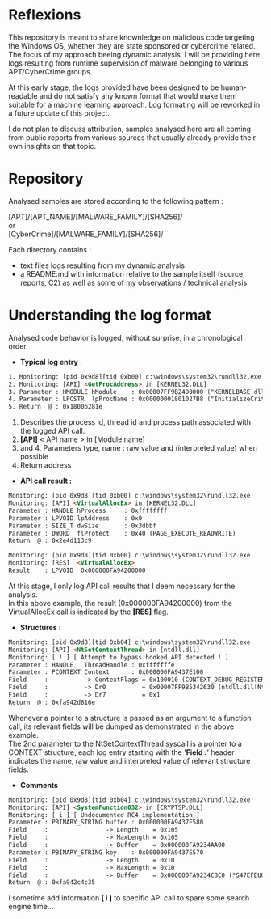 # Reflexions

This repository is meant to share knownledge on malicious code targeting the Windows OS, whether they are state sponsored or cybercrime related.
The focus of my approach beeing dynamic analysis, I will be providing here logs resulting from runtime supervision of malware belonging to various APT/CyberCrime groups.

At this early stage, the logs provided have been designed to be human-readable and do not satisfy any known format that would make them suitable for a machine learning approach.
Log formating will be reworked in a future update of this project.

I do not plan to discuss attribution, samples analysed here are all coming from public reports from various sources that usually already provide their own insights on that topic.

# Repository

Analysed samples are stored according to the following pattern :  

[APT]/[APT_NAME]/[MALWARE_FAMILY]/[SHA256]/  
or  
[CyberCrime]/[MALWARE_FAMILY]/[SHA256]/  

Each directory contains : 
- text files logs resulting from my dynamic analysis 
- a README.md with information relative to the sample itself (source, reports, C2) as well as some of my observations / technical analysis 

# Understanding the log format

Analysed code behavior is logged, without surprise, in a chronological order.

* **Typical log entry** : 

```html
1. Monitoring: [pid 0x9d8][tid 0xb00] c:\windows\system32\rundll32.exe
2. Monitoring: [API] <GetProcAddress> in [KERNEL32.DLL] 
3. Parameter : HMODULE hModule    : 0x00007FF9B24D0000 ("KERNELBASE.dll")
4. Parameter : LPCSTR  lpProcName : 0x00000001801027B8 ("InitializeCriticalSectionEx")
5. Return  @ : 0x1800b281e
```

1. Describes the process id, thread id and process path associated with the logged API call.
2. **[API]** < API name > in [Module name]
3. and 4. Parameters type, name : raw value and (interpreted value) when possible
5. Return address

* **API call result :**

```html
Monitoring: [pid 0x9d8][tid 0xb00] c:\windows\system32\rundll32.exe
Monitoring: [API] <VirtualAllocEx> in [KERNEL32.DLL] 
Parameter : HANDLE hProcess     : 0xffffffff
Parameter : LPVOID lpAddress    : 0x0
Parameter : SIZE_T dwSize       : 0x3dbbf
Parameter : DWORD  flProtect    : 0x40 (PAGE_EXECUTE_READWRITE)
Return  @ : 0x2e4d113c9

Monitoring: [pid 0x9d8][tid 0xb00] c:\windows\system32\rundll32.exe
Monitoring: [RES]  <VirtualAllocEx>  
Result    : LPVOID  0x000000FA94200000
```

At this stage, I only log API call results that I deem necessary for the analysis.  
In this above example, the result (0x000000FA94200000) from the VirtualAllocEx call is indicated by the **[RES]** flag.

* **Structures :**

```html
Monitoring: [pid 0x9d8][tid 0xb04] c:\windows\system32\rundll32.exe
Monitoring: [API] <NtSetContextThread> in [ntdll.dll] 
Monitoring: [ ! ] [ Attempt to bypass hooked API detected ! ]
Parameter : HANDLE   ThreadHandle : 0xfffffffe
Parameter : PCONTEXT Context      : 0x000000FA9437E100
Field     :          -> ContextFlags = 0x100010 (CONTEXT_DEBUG_REGISTERS)
Field     :          -> Dr0          = 0x00007FF9B5342630 (ntdll.dll!NtTraceControl)
Field     :          -> Dr7          = 0x1
Return  @ : 0xfa942d816e
```

Whenever a pointer to a structure is passed as an argument to a function call, its relevant fields will be dumped as demonstrated in the above example.  
The 2nd parameter to the NtSetContextThread syscall is a pointer to a CONTEXT structure, each log entry starting with the '**Field :**' header indicates the name, raw value and interpreted value of relevant structure fields.

* **Comments**

```html
Monitoring: [pid 0x9d8][tid 0xb04] c:\windows\system32\rundll32.exe
Monitoring: [API] <SystemFunction032> in [CRYPTSP.DLL] 
Monitoring: [ i ] [ Undocumented RC4 implementation ]
Parameter : PBINARY_STRING buffer : 0x000000FA9437E580
Field     :                -> Length    = 0x105
Field     :                -> MaxLength = 0x105
Field     :                -> Buffer    = 0x000000FA9234AA00 
Parameter : PBINARY_STRING key    : 0x000000FA9437E570
Field     :                -> Length    = 0x10
Field     :                -> MaxLength = 0x10
Field     :                -> Buffer    = 0x000000FA9234CBC0 ("S47EFEUO3D2O6641")
Return  @ : 0xfa942c4c35
```

I sometime add information **[ i ]** to specific API call to spare some search engine time...

